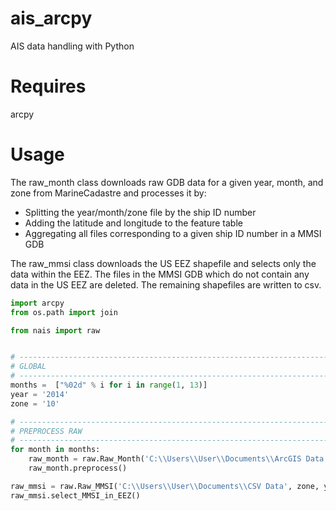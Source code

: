 # ais_arcpy
AIS data handling with Python

# Requires
arcpy

# Usage
The raw_month class downloads raw GDB data for a given year, month, and zone from MarineCadastre and processes it by:
- Splitting the year/month/zone file by the ship ID number
- Adding the latitude and longitude to the feature table
- Aggregating all files corresponding to a given ship ID number in a MMSI GDB

The raw_mmsi class downloads the US EEZ shapefile and selects only the data within the EEZ. The files in the MMSI GDB 
which do not contain any data in the US EEZ are deleted. The remaining shapefiles are written to csv.
```python
import arcpy
from os.path import join

from nais import raw


# ------------------------------------------------------------------------------
# GLOBAL
# ------------------------------------------------------------------------------
months =  ["%02d" % i for i in range(1, 13)]
year = '2014'
zone = '10'

# ------------------------------------------------------------------------------
# PREPROCESS RAW
# ------------------------------------------------------------------------------
for month in months:
    raw_month = raw.Raw_Month('C:\\Users\\User\\Documents\\ArcGIS Data', zone, year, month)
    raw_month.preprocess()

raw_mmsi = raw.Raw_MMSI('C:\\Users\\User\\Documents\\CSV Data', zone, year)
raw_mmsi.select_MMSI_in_EEZ()
```
